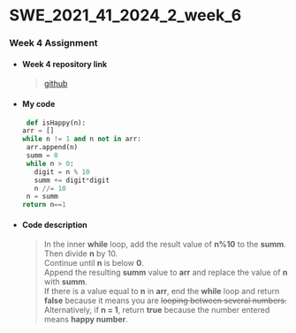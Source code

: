 # SWE_2021_41_2024_2_week_6 

### Week 4 Assignment 

* #### Week 4 repository link
  > [github](https://github.com/imchan685/SWE_2021_41_2024_2_week_4)

+ ####  My code

   ```python
    def isHappy(n):
  arr = []
  while n != 1 and n not in arr:
    arr.append(n)
    summ = 0
    while n > 0:
      digit = n % 10
      summ += digit*digit
      n //= 10
    n = summ
  return n==1
  ```
- #### Code description
  >In the inner __while__ loop, add the result value of __n%10__ to the __summ__. Then divide __n__ by 10.  
  >Continue until __n__ is below __0__.  
  >Append the resulting __summ__ value to __arr__ and replace the value of __n__ with __summ__.  
  >If there is a value equal to __n__ in __arr__, end the __while__ loop and return __false__ because it means you are <del>looping between several numbers.</del>  
  >Alternatively, if __n = 1__, return __true__ because the number entered means __happy number__.  
  
